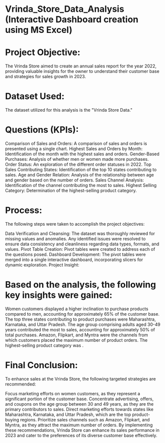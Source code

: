 # Vrinda_Store_Data_Analysis (Interactive Dashboard creation using MS Excel)

# Project Objective:
The Vrinda Store aimed to create an annual sales report for the year 2022, providing valuable insights for the owner to understand their customer base and strategies for sales growth in 2023.

# Dataset Used:
The dataset utilized for this analysis is the "Vrinda Store Data."

# Questions (KPIs):

Comparison of Sales and Orders: A comparison of sales and orders is presented using a single chart.
Highest Sales and Orders by Month: Identification of the month with the highest sales and orders.
Gender-Based Purchases: Analysis of whether men or women made more purchases.
Order Status: An exploration of the different order statuses in 2022.
Top Sales Contributing States: Identification of the top 10 states contributing to sales.
Age and Gender Relation: Analysis of the relationship between age and gender based on the number of orders.
Sales Channel Analysis: Identification of the channel contributing the most to sales.
Highest Selling Category: Determination of the highest-selling product category.

# Process:
The following steps were taken to accomplish the project objectives:

Data Verification and Cleansing: The dataset was thoroughly reviewed for missing values and anomalies. Any identified issues were resolved to ensure data consistency and cleanliness regarding data types, formats, and values.
Pivot Table Creation: Pivot tables were created to address each of the questions posed.
Dashboard Development: The pivot tables were merged into a single interactive dashboard, incorporating slicers for dynamic exploration.
Project Insight:

# Based on the analysis, the following key insights were gained:

Women customers displayed a higher inclination to purchase products compared to men, accounting for approximately 65% of the customer base.
The top three states contributing to product purchases were Maharashtra, Karnataka, and Uttar Pradesh.
The age group comprising adults aged 30-49 years contributed the most to sales, accounting for approximately 50% of total purchases.
Amazon, Flipkart, and Myntra were the channels from which customers placed the maximum number of product orders.
The highest-selling product category was .

# Final Conclusion:
To enhance sales at the Vrinda Store, the following targeted strategies are recommended:

Focus marketing efforts on women customers, as they represent a significant portion of the customer base.
Concentrate advertising, offers, and coupons on the age group between 30 and 49 years, as they are the primary contributors to sales.
Direct marketing efforts towards states like Maharashtra, Karnataka, and Uttar Pradesh, which are the top product-buying regions.
Prioritize sales channels such as Amazon, Flipkart, and Myntra, as they attract the maximum number of orders.
By implementing these recommendations, Vrinda Store can enhance its sales performance in 2023 and cater to the preferences of its diverse customer base effectively.
